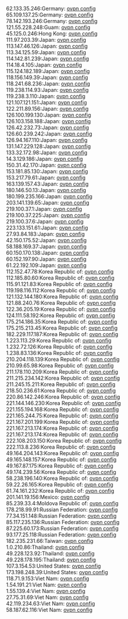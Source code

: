 62.133.35.246:Germany: [ovpn config](vpn/62_133_35_246.ovpn)  
65.109.137.25:Germany: [ovpn config](vpn/65_109_137_25.ovpn)  
78.142.193.246:Germany: [ovpn config](vpn/78_142_193_246.ovpn)  
121.55.228.248:Guam: [ovpn config](vpn/121_55_228_248.ovpn)  
45.125.0.246:Hong Kong: [ovpn config](vpn/45_125_0_246.ovpn)  
111.97.203.39:Japan: [ovpn config](vpn/111_97_203_39.ovpn)  
113.147.46.126:Japan: [ovpn config](vpn/113_147_46_126.ovpn)  
113.34.125.59:Japan: [ovpn config](vpn/113_34_125_59.ovpn)  
114.142.81.239:Japan: [ovpn config](vpn/114_142_81_239.ovpn)  
114.18.4.105:Japan: [ovpn config](vpn/114_18_4_105.ovpn)  
115.124.182.189:Japan: [ovpn config](vpn/115_124_182_189.ovpn)  
118.156.149.39:Japan: [ovpn config](vpn/118_156_149_39.ovpn)  
118.241.68.236:Japan: [ovpn config](vpn/118_241_68_236.ovpn)  
119.238.114.93:Japan: [ovpn config](vpn/119_238_114_93.ovpn)  
119.238.3.110:Japan: [ovpn config](vpn/119_238_3_110.ovpn)  
121.107.121.151:Japan: [ovpn config](vpn/121_107_121_151.ovpn)  
122.211.89.156:Japan: [ovpn config](vpn/122_211_89_156.ovpn)  
126.100.199.130:Japan: [ovpn config](vpn/126_100_199_130.ovpn)  
126.103.158.188:Japan: [ovpn config](vpn/126_103_158_188.ovpn)  
126.42.232.73:Japan: [ovpn config](vpn/126_42_232_73.ovpn)  
126.60.239.242:Japan: [ovpn config](vpn/126_60_239_242.ovpn)  
126.94.167.110:Japan: [ovpn config](vpn/126_94_167_110.ovpn)  
131.147.229.128:Japan: [ovpn config](vpn/131_147_229_128.ovpn)  
133.32.172.98:Japan: [ovpn config](vpn/133_32_172_98.ovpn)  
14.3.129.186:Japan: [ovpn config](vpn/14_3_129_186.ovpn)  
150.31.42.170:Japan: [ovpn config](vpn/150_31_42_170.ovpn)  
153.181.85.130:Japan: [ovpn config](vpn/153_181_85_130.ovpn)  
153.217.79.61:Japan: [ovpn config](vpn/153_217_79_61.ovpn)  
163.139.157.43:Japan: [ovpn config](vpn/163_139_157_43.ovpn)  
180.146.50.13:Japan: [ovpn config](vpn/180_146_50_13.ovpn)  
180.199.235.166:Japan: [ovpn config](vpn/180_199_235_166.ovpn)  
203.141.139.65:Japan: [ovpn config](vpn/203_141_139_65.ovpn)  
219.100.37.1:Japan: [ovpn config](vpn/219_100_37_1.ovpn)  
219.100.37.225:Japan: [ovpn config](vpn/219_100_37_225.ovpn)  
219.100.37.6:Japan: [ovpn config](vpn/219_100_37_6.ovpn)  
223.133.151.61:Japan: [ovpn config](vpn/223_133_151_61.ovpn)  
27.93.84.183:Japan: [ovpn config](vpn/27_93_84_183.ovpn)  
42.150.175.52:Japan: [ovpn config](vpn/42_150_175_52.ovpn)  
58.188.169.37:Japan: [ovpn config](vpn/58_188_169_37.ovpn)  
60.150.170.138:Japan: [ovpn config](vpn/60_150_170_138.ovpn)  
60.152.197.90:Japan: [ovpn config](vpn/60_152_197_90.ovpn)  
61.22.192.109:Japan: [ovpn config](vpn/61_22_192_109.ovpn)  
112.152.47.78:Korea Republic of: [ovpn config](vpn/112_152_47_78.ovpn)  
112.185.80.60:Korea Republic of: [ovpn config](vpn/112_185_80_60.ovpn)  
115.91.121.83:Korea Republic of: [ovpn config](vpn/115_91_121_83.ovpn)  
119.198.116.112:Korea Republic of: [ovpn config](vpn/119_198_116_112.ovpn)  
121.132.144.180:Korea Republic of: [ovpn config](vpn/121_132_144_180.ovpn)  
121.88.240.76:Korea Republic of: [ovpn config](vpn/121_88_240_76.ovpn)  
122.36.205.19:Korea Republic of: [ovpn config](vpn/122_36_205_19.ovpn)  
124.111.58.192:Korea Republic of: [ovpn config](vpn/124_111_58_192.ovpn)  
175.214.186.35:Korea Republic of: [ovpn config](vpn/175_214_186_35.ovpn)  
175.215.213.45:Korea Republic of: [ovpn config](vpn/175_215_213_45.ovpn)  
182.229.117.187:Korea Republic of: [ovpn config](vpn/182_229_117_187.ovpn)  
1.223.113.29:Korea Republic of: [ovpn config](vpn/1_223_113_29.ovpn)  
1.232.72.126:Korea Republic of: [ovpn config](vpn/1_232_72_126.ovpn)  
1.238.83.136:Korea Republic of: [ovpn config](vpn/1_238_83_136.ovpn)  
210.204.118.139:Korea Republic of: [ovpn config](vpn/210_204_118_139.ovpn)  
210.99.65.98:Korea Republic of: [ovpn config](vpn/210_99_65_98.ovpn)  
211.178.110.209:Korea Republic of: [ovpn config](vpn/211_178_110_209.ovpn)  
211.215.234.142:Korea Republic of: [ovpn config](vpn/211_215_234_142.ovpn)  
211.245.15.211:Korea Republic of: [ovpn config](vpn/211_245_15_211.ovpn)  
218.50.236.61:Korea Republic of: [ovpn config](vpn/218_50_236_61.ovpn)  
220.86.142.246:Korea Republic of: [ovpn config](vpn/220_86_142_246.ovpn)  
221.144.146.230:Korea Republic of: [ovpn config](vpn/221_144_146_230.ovpn)  
221.155.194.168:Korea Republic of: [ovpn config](vpn/221_155_194_168.ovpn)  
221.165.244.75:Korea Republic of: [ovpn config](vpn/221_165_244_75.ovpn)  
221.167.201.199:Korea Republic of: [ovpn config](vpn/221_167_201_199.ovpn)  
221.167.213.174:Korea Republic of: [ovpn config](vpn/221_167_213_174.ovpn)  
221.167.213.174:Korea Republic of: [ovpn config](vpn/221_167_213_174.ovpn)  
222.108.203.150:Korea Republic of: [ovpn config](vpn/222_108_203_150.ovpn)  
222.113.8.236:Korea Republic of: [ovpn config](vpn/222_113_8_236.ovpn)  
49.164.204.143:Korea Republic of: [ovpn config](vpn/49_164_204_143.ovpn)  
49.165.148.157:Korea Republic of: [ovpn config](vpn/49_165_148_157.ovpn)  
49.167.87.175:Korea Republic of: [ovpn config](vpn/49_167_87_175.ovpn)  
49.174.239.56:Korea Republic of: [ovpn config](vpn/49_174_239_56.ovpn)  
58.238.196.140:Korea Republic of: [ovpn config](vpn/58_238_196_140.ovpn)  
59.22.26.165:Korea Republic of: [ovpn config](vpn/59_22_26_165.ovpn)  
61.74.161.232:Korea Republic of: [ovpn config](vpn/61_74_161_232.ovpn)  
201.141.19.156:Mexico: [ovpn config](vpn/201_141_19_156.ovpn)  
85.239.33.4:Moldova Republic of: [ovpn config](vpn/85_239_33_4.ovpn)  
178.218.99.91:Russian Federation: [ovpn config](vpn/178_218_99_91.ovpn)  
77.34.151.148:Russian Federation: [ovpn config](vpn/77_34_151_148.ovpn)  
85.117.235.136:Russian Federation: [ovpn config](vpn/85_117_235_136.ovpn)  
87.225.60.173:Russian Federation: [ovpn config](vpn/87_225_60_173.ovpn)  
93.177.25.118:Russian Federation: [ovpn config](vpn/93_177_25_118.ovpn)  
182.235.231.66:Taiwan: [ovpn config](vpn/182_235_231_66.ovpn)  
1.0.210.86:Thailand: [ovpn config](vpn/1_0_210_86.ovpn)  
49.228.123.92:Thailand: [ovpn config](vpn/49_228_123_92.ovpn)  
49.228.178.195:Thailand: [ovpn config](vpn/49_228_178_195.ovpn)  
107.3.154.53:United States: [ovpn config](vpn/107_3_154_53.ovpn)  
173.198.248.39:United States: [ovpn config](vpn/173_198_248_39.ovpn)  
118.71.9.153:Viet Nam: [ovpn config](vpn/118_71_9_153.ovpn)  
1.54.191.21:Viet Nam: [ovpn config](vpn/1_54_191_21.ovpn)  
1.55.139.4:Viet Nam: [ovpn config](vpn/1_55_139_4.ovpn)  
27.75.31.69:Viet Nam: [ovpn config](vpn/27_75_31_69.ovpn)  
42.119.234.63:Viet Nam: [ovpn config](vpn/42_119_234_63.ovpn)  
58.187.62.116:Viet Nam: [ovpn config](vpn/58_187_62_116.ovpn)  
